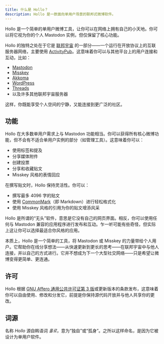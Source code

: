 ```yaml
---
title: 什么是 Hollo？
description: Hollo 是一款面向单用户场景的联邦式微博软件。
---
```


Hollo 是一个简单的单用户微博工具，让你可以在网络上拥有自己的小天地。你可以将它视为你的个人 Mastodon 实例，但仅保留了核心功能。

Hollo 的独特之处在于它是 [联邦宇宙](https://www.theverge.com/24063290/fediverse-explained-activitypub-social-media-open-protocol) 的一部分——一个运行在开放协议上的互联服务器网络，主要使用 [ActivityPub](https://activitypub.rocks/)。这意味着你可以与其他平台上的用户连接和互动，比如：

- [Mastodon](https://joinmastodon.org/zh)
- [Misskey](https://misskey-hub.net/cn/)
- [Akkoma](https://akkoma.social/)
- [WordPress](https://cn.wordpress.org/)
- [Threads](https://www.threads.net/)
- 以及许多其他联邦宇宙服务器

这样，你既能享受个人空间的宁静，又能连接到更广泛的社区。

功能
----

Hollo 在大多数单用户需求上与 Mastodon 功能相当。你可以获得所有核心微博功能，但不会有不适合单用户实例的部分（如管理工具）。这意味着你可以：

- 使用标签和提及
- 分享媒体附件
- 创建投票
- 分享和收藏贴文
- Misskey 风格的表情回应

在撰写贴文时，Hollo 保持灵活性。你可以：

- 撰写最多 4096 字的贴文
- 使用 [CommonMark](https://commonmark.org/)（即 Markdown）进行轻松格式化
- 使用 Misskey 风格的引用为你的贴文增添风采

Hollo 是所谓的“无头”软件，意思是它没有自己的网页界面。相反，你可以使用任何与 Mastodon 兼容的应用程序进行发布和互动。乍一听可能有些奇怪，但实际上这让你可以选择最适合你风格的应用。

本质上，Hollo 是一个简单的工具，将 Mastodon 或 Misskey 的力量带给个人用户。它帮助你在线分享想法——从快速更新到更长的思考——在联邦宇宙中与他人连接，并以自己的方式进行。它并不想成为下一个大型社交网络——只是希望让微博变得更简单、更连通。

许可
----

Hollo 根据 [GNU Affero 通用公共许可证第 3 版](https://www.gnu.org/licenses/agpl-3.0.zh-cn.html)或更新版本的条款发布，这意味着你可以自由使用、修改和分发它，前提是你保持源代码开放并与他人共享你的更改。

词源
----

名称 *Hollo* 源自韩语词 *홀로*，意为“独自”或“孤身”。之所以这样命名，是因为它被设计为单用户软件。
